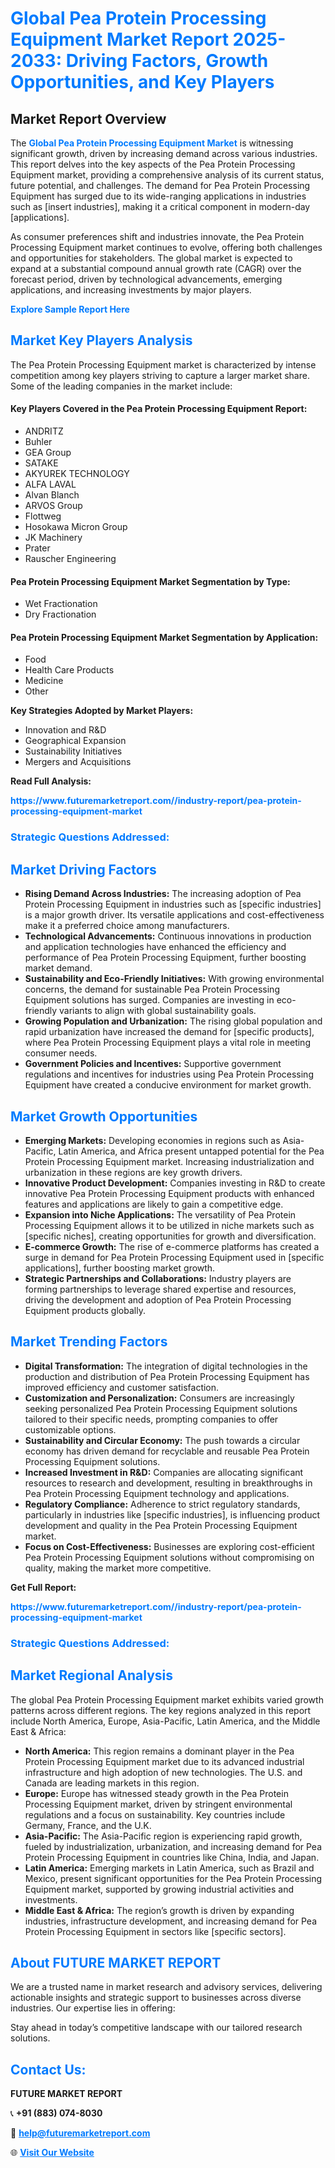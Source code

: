 <h1 style="color: #007BFF;">Global Pea Protein Processing Equipment Market Report 2025-2033: Driving Factors, Growth Opportunities, and Key Players</h1>

<section id="overview">
<h2>Market Report Overview</h2>
<p>The <a href="https://www.futuremarketreport.com//industry-report/pea-protein-processing-equipment-market" style="color: #007BFF; text-decoration: none;"><strong>Global Pea Protein Processing Equipment Market</strong></a> is witnessing significant growth, driven by increasing demand across various industries. This report delves into the key aspects of the Pea Protein Processing Equipment market, providing a comprehensive analysis of its current status, future potential, and challenges. The demand for Pea Protein Processing Equipment has surged due to its wide-ranging applications in industries such as [insert industries], making it a critical component in modern-day [applications].</p>
<p>As consumer preferences shift and industries innovate, the Pea Protein Processing Equipment market continues to evolve, offering both challenges and opportunities for stakeholders. The global market is expected to expand at a substantial compound annual growth rate (CAGR) over the forecast period, driven by technological advancements, emerging applications, and increasing investments by major players.</p>
</section>

<section id="overview">
<p><a href="https://www.futuremarketreport.com//request-sample/reportId=50897" style="color: #007BFF; text-decoration: none;"><strong>Explore Sample Report Here</strong></a></p>
</section>

<section id="key-players">
<h2 style="color: #007BFF;">Market Key Players Analysis</h2>
<p>The Pea Protein Processing Equipment market is characterized by intense competition among key players striving to capture a larger market share. Some of the leading companies in the market include:</p>
<h4>Key Players Covered in the Pea Protein Processing Equipment Report:</h4>
<ul><li>ANDRITZ</li><li>Buhler</li><li>GEA Group</li><li>SATAKE</li><li>AKYUREK TECHNOLOGY</li><li>ALFA LAVAL</li><li>Alvan Blanch</li><li>ARVOS Group</li><li>Flottweg</li><li>Hosokawa Micron Group</li><li>JK Machinery</li><li>Prater</li><li>Rauscher Engineering</li></ul>
<h4>Pea Protein Processing Equipment Market Segmentation by Type:</h4>
<ul><li>Wet Fractionation</li><li>Dry Fractionation</li></ul>

<h4>Pea Protein Processing Equipment Market Segmentation by Application:</h4>
<ul><li>Food</li><li>Health Care Products</li><li>Medicine</li><li>Other</li></ul>
<p><strong>Key Strategies Adopted by Market Players:</strong></p>
<ul>
<li>Innovation and R&D</li>
<li>Geographical Expansion</li>
<li>Sustainability Initiatives</li>
<li>Mergers and Acquisitions</li>
</ul>
</section>

<section>
<p><strong>Read Full Analysis: </strong></p><a href="https://www.futuremarketreport.com//industry-report/pea-protein-processing-equipment-market" style="color: #007BFF; text-decoration: none;"><strong>https://www.futuremarketreport.com//industry-report/pea-protein-processing-equipment-market</strong></a>
<h3 style="color: #007BFF;">Strategic Questions Addressed:</h3>
</section>

<section id="driving-factors">
<h2 style="color: #007BFF;">Market Driving Factors</h2>
<ul>
<li><strong>Rising Demand Across Industries:</strong> The increasing adoption of Pea Protein Processing Equipment in industries such as [specific industries] is a major growth driver. Its versatile applications and cost-effectiveness make it a preferred choice among manufacturers.</li>
<li><strong>Technological Advancements:</strong> Continuous innovations in production and application technologies have enhanced the efficiency and performance of Pea Protein Processing Equipment, further boosting market demand.</li>
<li><strong>Sustainability and Eco-Friendly Initiatives:</strong> With growing environmental concerns, the demand for sustainable Pea Protein Processing Equipment solutions has surged. Companies are investing in eco-friendly variants to align with global sustainability goals.</li>
<li><strong>Growing Population and Urbanization:</strong> The rising global population and rapid urbanization have increased the demand for [specific products], where Pea Protein Processing Equipment plays a vital role in meeting consumer needs.</li>
<li><strong>Government Policies and Incentives:</strong> Supportive government regulations and incentives for industries using Pea Protein Processing Equipment have created a conducive environment for market growth.</li>
</ul>
</section>

<section id="growth-opportunities">
<h2 style="color: #007BFF;">Market Growth Opportunities</h2>
<ul>
<li><strong>Emerging Markets:</strong> Developing economies in regions such as Asia-Pacific, Latin America, and Africa present untapped potential for the Pea Protein Processing Equipment market. Increasing industrialization and urbanization in these regions are key growth drivers.</li>
<li><strong>Innovative Product Development:</strong> Companies investing in R&D to create innovative Pea Protein Processing Equipment products with enhanced features and applications are likely to gain a competitive edge.</li>
<li><strong>Expansion into Niche Applications:</strong> The versatility of Pea Protein Processing Equipment allows it to be utilized in niche markets such as [specific niches], creating opportunities for growth and diversification.</li>
<li><strong>E-commerce Growth:</strong> The rise of e-commerce platforms has created a surge in demand for Pea Protein Processing Equipment used in [specific applications], further boosting market growth.</li>
<li><strong>Strategic Partnerships and Collaborations:</strong> Industry players are forming partnerships to leverage shared expertise and resources, driving the development and adoption of Pea Protein Processing Equipment products globally.</li>
</ul>
</section>

<section id="trending-factors">
<h2 style="color: #007BFF;">Market Trending Factors</h2>
<ul>
<li><strong>Digital Transformation:</strong> The integration of digital technologies in the production and distribution of Pea Protein Processing Equipment has improved efficiency and customer satisfaction.</li>
<li><strong>Customization and Personalization:</strong> Consumers are increasingly seeking personalized Pea Protein Processing Equipment solutions tailored to their specific needs, prompting companies to offer customizable options.</li>
<li><strong>Sustainability and Circular Economy:</strong> The push towards a circular economy has driven demand for recyclable and reusable Pea Protein Processing Equipment solutions.</li>
<li><strong>Increased Investment in R&D:</strong> Companies are allocating significant resources to research and development, resulting in breakthroughs in Pea Protein Processing Equipment technology and applications.</li>
<li><strong>Regulatory Compliance:</strong> Adherence to strict regulatory standards, particularly in industries like [specific industries], is influencing product development and quality in the Pea Protein Processing Equipment market.</li>
<li><strong>Focus on Cost-Effectiveness:</strong> Businesses are exploring cost-efficient Pea Protein Processing Equipment solutions without compromising on quality, making the market more competitive.</li>
</ul>
</section>

<section>
<p><strong>Get Full Report: </strong></p><a href="https://www.futuremarketreport.com//industry-report/pea-protein-processing-equipment-market" style="color: #007BFF; text-decoration: none;"><strong>https://www.futuremarketreport.com//industry-report/pea-protein-processing-equipment-market</strong></a>
<h3 style="color: #007BFF;">Strategic Questions Addressed:</h3>
</section>


<section id="regional-analysis">
<h2 style="color: #007BFF;">Market Regional Analysis</h2>
<p>The global Pea Protein Processing Equipment market exhibits varied growth patterns across different regions. The key regions analyzed in this report include North America, Europe, Asia-Pacific, Latin America, and the Middle East & Africa:</p>
<ul>
<li><strong>North America:</strong> This region remains a dominant player in the Pea Protein Processing Equipment market due to its advanced industrial infrastructure and high adoption of new technologies. The U.S. and Canada are leading markets in this region.</li>
<li><strong>Europe:</strong> Europe has witnessed steady growth in the Pea Protein Processing Equipment market, driven by stringent environmental regulations and a focus on sustainability. Key countries include Germany, France, and the U.K.</li>
<li><strong>Asia-Pacific:</strong> The Asia-Pacific region is experiencing rapid growth, fueled by industrialization, urbanization, and increasing demand for Pea Protein Processing Equipment in countries like China, India, and Japan.</li>
<li><strong>Latin America:</strong> Emerging markets in Latin America, such as Brazil and Mexico, present significant opportunities for the Pea Protein Processing Equipment market, supported by growing industrial activities and investments.</li>
<li><strong>Middle East & Africa:</strong> The region’s growth is driven by expanding industries, infrastructure development, and increasing demand for Pea Protein Processing Equipment in sectors like [specific sectors].</li>
</ul>
</section>

<footer>
<h2 style="color: #007BFF;">About FUTURE MARKET REPORT</h2>
<p>We are a trusted name in market research and advisory services, delivering actionable insights and strategic support to businesses across diverse industries. Our expertise lies in offering:</p>

<p>Stay ahead in today’s competitive landscape with our tailored research solutions.</p>

<h2 style="color: #007BFF;">Contact Us:</h2>
<p><strong>FUTURE MARKET REPORT</strong></p>
<p>📞 <strong>+91 (883) 074-8030</strong></p>
<p>📧 <strong><a href="mailto:help@futuremarketreport.com" style="color: #007BFF;">help@futuremarketreport.com</a></strong></p>
<p>🌐 <strong><a href="https://www.futuremarketreport.com/" style="color: #007BFF;">Visit Our Website</a></strong></p>
</footer>